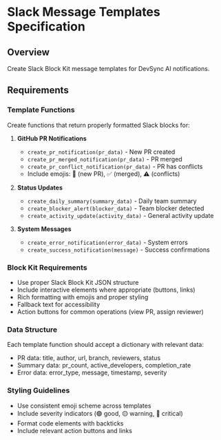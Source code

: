 # Slack Message Templates Specification

## Overview
Create Slack Block Kit message templates for DevSync AI notifications.

## Requirements

### Template Functions
Create functions that return properly formatted Slack blocks for:

1. **GitHub PR Notifications**
   - `create_pr_notification(pr_data)` - New PR created
   - `create_pr_merged_notification(pr_data)` - PR merged
   - `create_pr_conflict_notification(pr_data)` - PR has conflicts
   - Include emojis: 🔀 (new PR), ✅ (merged), ⚠️ (conflicts)

2. **Status Updates**
   - `create_daily_summary(summary_data)` - Daily team summary
   - `create_blocker_alert(blocker_data)` - Team blocker detected
   - `create_activity_update(activity_data)` - General activity update

3. **System Messages**
   - `create_error_notification(error_data)` - System errors
   - `create_success_notification(message)` - Success confirmations

### Block Kit Requirements
- Use proper Slack Block Kit JSON structure
- Include interactive elements where appropriate (buttons, links)
- Rich formatting with emojis and proper styling
- Fallback text for accessibility
- Action buttons for common operations (view PR, assign reviewer)

### Data Structure
Each template function should accept a dictionary with relevant data:
- PR data: title, author, url, branch, reviewers, status
- Summary data: pr_count, active_developers, completion_rate
- Error data: error_type, message, timestamp, severity

### Styling Guidelines
- Use consistent emoji scheme across templates
- Include severity indicators (🟢 good, 🟡 warning, 🔴 critical)
- Format code elements with backticks
- Include relevant action buttons and links